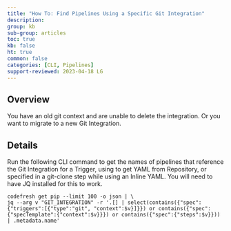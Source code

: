 ```yaml
---
title: "How To: Find Pipelines Using a Specific Git Integration"
description: 
group: kb
sub-group: articles
toc: true
kb: false
ht: true
common: false
categories: [CLI, Pipelines]
support-reviewed: 2023-04-18 LG
---
```


## Overview

You have an old git context and are unable to delete the integration. Or you want to migrate to a new Git Integration.

## Details

Run the following CLI command to get the names of pipelines that reference the Git Integration for a Trigger, using to get YAML from Repository, or specified in a git-clone step while using an Inline YAML. You will need to have JQ installed for this to work.

```shell
codefresh get pip --limit 100 -o json | \  
jq --arg v "GIT_INTEGRATION" -r '.[] | select(contains({"spec":{"triggers":[{"type":"git", "context":$v}]}}) or contains({"spec":{"specTemplate":{"context":$v}}}) or contains({"spec":{"steps":$v}})) | .metadata.name'
```

